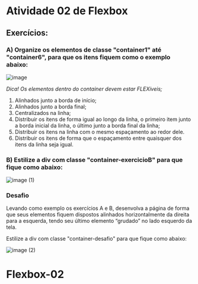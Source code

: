 # Atividade 02  de Flexbox

## Exercícios:

### A) Organize os elementos de classe "container1" até "container6", para que os itens fiquem como o exemplo abaixo:

![image](https://github.com/user-attachments/assets/131839fc-9ef0-4228-b6de-c7022bfc1b08)

_Dica! Os elementos dentro do container devem estar FLEXíveis;_

1. Alinhados junto a borda de início;
2. Alinhados junto a borda final;
3. Centralizados na linha;
4. Distribuir os itens de forma igual ao longo da linha, o primeiro item junto a borda inicial da linha, o último junto a borda final da linha;
5. Distribuir os itens na linha com o mesmo espaçamento ao redor dele.
6. Distribuir os itens de forma que o espaçamento entre quaisquer dos itens da linha seja igual.

### B) Estilize a div com classe "container-exercicioB" para que fique como abaixo:

![image (1)](https://github.com/user-attachments/assets/dd696227-2417-465e-af42-41ef2706c3a6)

### Desafio

Levando como exemplo os exercícios A e B, desenvolva a página de forma que seus elementos fiquem dispostos alinhados horizontalmente da direita para a esquerda, tendo seu último elemento “grudado” no lado esquerdo da tela.

Estilize a div com classe "container-desafio" para que fique como abaixo:

![image (2)](https://github.com/user-attachments/assets/7a5abae9-38f8-4b65-803f-67de69d8d04b)
# Flexbox-02
